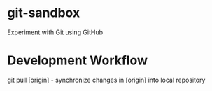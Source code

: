 git-sandbox
===========

Experiment with Git using GitHub

Development Workflow
====================
git pull [origin] - synchronize changes in [origin] into local repository 
